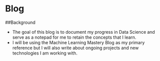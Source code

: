 # Blog

##Background
* The goal of this blog is to document my progress in Data Science and serve as a notepad for me to retain the concepts that I learn.
* I will be using the Machine Learning Mastery Blog as my primary reference but I will also write about ongoing projects and new technologies I am working with. 